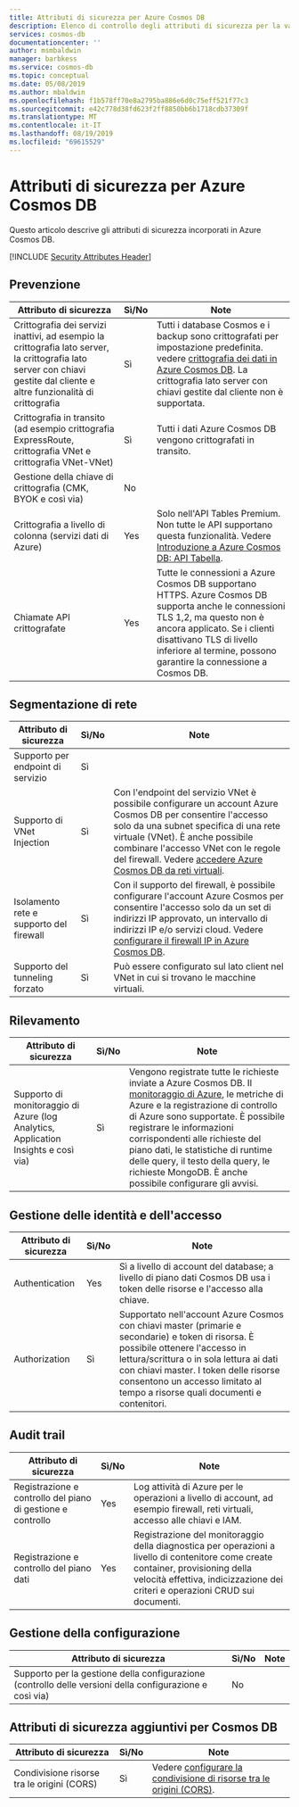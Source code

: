 ```yaml
---
title: Attributi di sicurezza per Azure Cosmos DB
description: Elenco di controllo degli attributi di sicurezza per la valutazione Azure Cosmos DB
services: cosmos-db
documentationcenter: ''
author: msmbaldwin
manager: barbkess
ms.service: cosmos-db
ms.topic: conceptual
ms.date: 05/08/2019
ms.author: mbaldwin
ms.openlocfilehash: f1b578ff70e8a2795ba886e6d0c75eff521f77c3
ms.sourcegitcommit: e42c778d38fd623f2ff8850bb6b1718cdb37309f
ms.translationtype: MT
ms.contentlocale: it-IT
ms.lasthandoff: 08/19/2019
ms.locfileid: "69615529"
---
```

# <a name="security-attributes-for-azure-cosmos-db"></a>Attributi di sicurezza per Azure Cosmos DB

Questo articolo descrive gli attributi di sicurezza incorporati in Azure Cosmos DB.

[!INCLUDE [Security Attributes Header](../../includes/security-attributes-header.md)]

## <a name="preventative"></a>Prevenzione

| Attributo di sicurezza | Sì/No | Note |
|---|---|--|
| Crittografia dei servizi inattivi, ad esempio la crittografia lato server, la crittografia lato server con chiavi gestite dal cliente e altre funzionalità di crittografia | Sì | Tutti i database Cosmos e i backup sono crittografati per impostazione predefinita. vedere [crittografia dei dati in Azure Cosmos DB](database-encryption-at-rest.md). La crittografia lato server con chiavi gestite dal cliente non è supportata. |
| Crittografia in transito (ad esempio crittografia ExpressRoute, crittografia VNet e crittografia VNet-VNet)| Sì | Tutti i dati Azure Cosmos DB vengono crittografati in transito. |
| Gestione della chiave di crittografia (CMK, BYOK e così via)| No |  |
| Crittografia a livello di colonna (servizi dati di Azure)| Yes | Solo nell'API Tables Premium. Non tutte le API supportano questa funzionalità. Vedere [Introduzione a Azure Cosmos DB: API Tabella](table-introduction.md). |
| Chiamate API crittografate| Yes | Tutte le connessioni a Azure Cosmos DB supportano HTTPS. Azure Cosmos DB supporta anche le connessioni TLS 1,2, ma questo non è ancora applicato. Se i clienti disattivano TLS di livello inferiore al termine, possono garantire la connessione a Cosmos DB.  |

## <a name="network-segmentation"></a>Segmentazione di rete

| Attributo di sicurezza | Sì/No | Note |
|---|---|--|
| Supporto per endpoint di servizio| Sì |  |
| Supporto di VNet Injection| Sì | Con l'endpoint del servizio VNet è possibile configurare un account Azure Cosmos DB per consentire l'accesso solo da una subnet specifica di una rete virtuale (VNet). È anche possibile combinare l'accesso VNet con le regole del firewall.  Vedere [accedere Azure Cosmos DB da reti virtuali](VNet-service-endpoint.md). |
| Isolamento rete e supporto del firewall| Sì | Con il supporto del firewall, è possibile configurare l'account Azure Cosmos per consentire l'accesso solo da un set di indirizzi IP approvato, un intervallo di indirizzi IP e/o servizi cloud. Vedere [configurare il firewall IP in Azure Cosmos DB](how-to-configure-firewall.md).|
| Supporto del tunneling forzato| Sì | Può essere configurato sul lato client nel VNet in cui si trovano le macchine virtuali.   |

## <a name="detection"></a>Rilevamento

| Attributo di sicurezza | Sì/No | Note|
|---|---|--|
| Supporto di monitoraggio di Azure (log Analytics, Application Insights e così via)| Sì | Vengono registrate tutte le richieste inviate a Azure Cosmos DB. Il [monitoraggio di Azure](../azure-monitor/overview.md), le metriche di Azure e la registrazione di controllo di Azure sono supportate.  È possibile registrare le informazioni corrispondenti alle richieste del piano dati, le statistiche di runtime delle query, il testo della query, le richieste MongoDB. È anche possibile configurare gli avvisi. |

## <a name="identity-and-access-management"></a>Gestione delle identità e dell'accesso

| Attributo di sicurezza | Sì/No | Note|
|---|---|--|
| Authentication| Yes | Sì a livello di account del database; a livello di piano dati Cosmos DB usa i token delle risorse e l'accesso alla chiave. |
| Authorization| Sì | Supportato nell'account Azure Cosmos con chiavi master (primarie e secondarie) e token di risorsa. È possibile ottenere l'accesso in lettura/scrittura o in sola lettura ai dati con chiavi master. I token delle risorse consentono un accesso limitato al tempo a risorse quali documenti e contenitori. |


## <a name="audit-trail"></a>Audit trail

| Attributo di sicurezza | Sì/No | Note|
|---|---|--|
| Registrazione e controllo del piano di gestione e controllo| Yes | Log attività di Azure per le operazioni a livello di account, ad esempio firewall, reti virtuali, accesso alle chiavi e IAM. |
| Registrazione e controllo del piano dati | Yes | Registrazione del monitoraggio della diagnostica per operazioni a livello di contenitore come create container, provisioning della velocità effettiva, indicizzazione dei criteri e operazioni CRUD sui documenti. |

## <a name="configuration-management"></a>Gestione della configurazione

| Attributo di sicurezza | Sì/No | Note|
|---|---|--|
| Supporto per la gestione della configurazione (controllo delle versioni della configurazione e così via)| No  | | 

## <a name="additional-security-attributes-for-cosmos-db"></a>Attributi di sicurezza aggiuntivi per Cosmos DB

| Attributo di sicurezza | Sì/No | Note|
|---|---|--|
| Condivisione risorse tra le origini (CORS) | Sì | Vedere [configurare la condivisione di risorse tra le origini (CORS)](how-to-configure-cross-origin-resource-sharing.md). |
